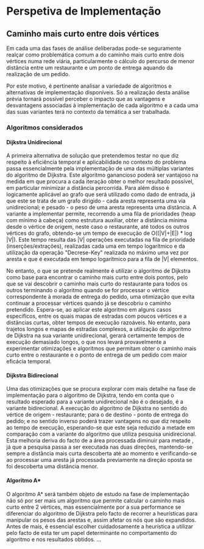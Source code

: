 # Perspetiva de Implementação

## Caminho mais curto entre dois vértices

Em cada uma das fases de análise deliberadas pode-se seguramente realçar como problemática comum a do caminho mais curto entre dois vértices numa rede viária, particularmente o cálculo do percurso de menor distância entre um restaurante e um ponto de entrega aquando da realização de um pedido.

Por este motivo, é pertinente analisar a variedade de algoritmos e alternativas de implementação disponíveis. Só a realização desta análise prévia tornará possível perceber o impacto que as vantagens e desvantagens associadas à implementação de cada algoritmo e a cada uma das suas variantes terá no contexto da temática a ser trabalhada.  

###  Algoritmos considerados

#### Dijkstra Unidirecional

A primeira alternativa de solução que pretendemos testar no que diz respeito à eficiência temporal e aplicabilidade no contexto do problema passa essencialmente pela implementação de uma das múltiplas variantes do algoritmo de Dijkstra.
Este algoritmo ganancioso poderá ser vantajoso na medida em que procura a cada iteração obter o melhor resultado possível, em particular minimizar a distância percorrida. Para além disso é logicamente aplicável ao grafo que será utilizado como dado de entrada, já que este se trata de um grafo dirigido - cada aresta representa uma via unidirecional; e pesado - o peso de uma aresta representa uma distância.
A variante a implementar permite, recorrendo a uma fila de prioridades (heap com mínimo à cabeça) como estrutura auxiliar, obter a distância mínima desde o vértice de origem, neste caso o restaurante, até todos os outros vértices do grafo, obtendo-se um tempo de execução de O((|V|+|E|) * log |V|). Este tempo resulta das |V| operações executadas na fila de prioridade (inserções/extrações), realizadas cada uma em tempo logarítmico e da utilização da operação "Decrese-Key" realizada no máximo uma vez por aresta e que é executada em tempo logarítmico para a fila de |V| elementos.

No entanto, o que se pretende realmente é utilizar o algoritmo de Dijkstra como base para encontrar o caminho mais curto entre dois pontos, pelo que se vai descobrir o caminho mais curto do restaurante para todos os outros terminando o algoritmo quando se for processar o vértice correspondente à morada de entrega do pedido, uma otimização que evita continuar a processar vértices quando já se descobriu o caminho pretendido.
Espera-se, ao aplicar este algoritmo em alguns casos específicos, entre os quais mapas de estradas com poucos vértices e a distâncias curtas, obter tempos de execução razoáveis. No entanto, para trajetos longos e mapas de estradas complexos, a utilização do algoritmo de Dijkstra na sua variante unidirecional, gerará certamente tempos de execução demasiado longos, o que nos levará provavelmente a experimentar otimizações e algoritmos que permitam obter o caminho mais curto entre o restaurante e o ponto de entrega de um pedido com maior eficácia temporal.

#### Dijkstra Bidirecional

Uma das otimizações que se procura explorar com mais detalhe na fase de implementação para o algoritmo de Dijkstra, tendo em conta que o resultado esperado para a variante unidirecional não é o desejado, é a variante bidirecional. A execução do algoritmo de Dijkstra no sentido do vértice de origem - restaurante; para o de destino - ponto de entrega do pedido; e no sentido inverso poderá trazer vantagens no que diz respeito ao tempo de execução, esperando-se que este seja reduzido a metade em comparação com a variante do algoritmo que utiliza pesquisa unidirecional.
Esta melhoria deriva do facto de a área processada diminuir para metade , já que a pesquisa passa a ser executada nas duas direções, mantendo-se sempre a distância mais curta descoberta até ao momento e verificando-se ao processar uma aresta já processada previamente na direção oposta se foi descoberta uma distância menor.

#### Algoritmo A*

O algoritmo A* será também objeto de estudo na fase de implementação não só por ser mais um algoritmo que permite calcular o caminho mais curto entre 2 vértices, mas essencialmente por a sua performance se diferenciar do algoritmo de Dijkstra pelo facto de recorrer a heurísticas para manipular os pesos das arestas e, assim afetar os nós que são expandidos.
Antes de mais, é essencial escolher cuidadosamente a heurística a utilizar pelo facto de esta ter um papel determinante no comportamento do algoritmo e nos resultados obtidos.
...
